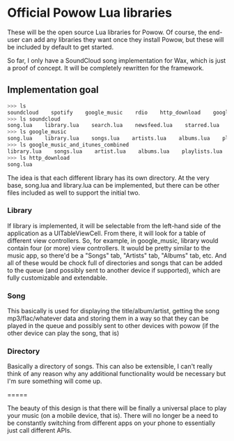# Official Powow Lua libraries

These will be the open source Lua libraries for Powow. Of course, the end-user can add any libraries they want once they
install Powow, but these will be included by default to get started.

So far, I only have a SoundCloud song implementation for
Wax, which is just a proof of concept. It will be completely rewritten for the framework.

## Implementation goal

```bash
>>> ls
soundcloud    spotify    google_music    rdio    http_download    google_music_and_itunes_combined
>>> ls soundcloud
song.lua    library.lua    search.lua    newsfeed.lua    starred.lua    sets.lua
>>> ls google_music
song.lua    library.lua    songs.lua    artists.lua    albums.lua    playlists.lua
>>> ls google_music_and_itunes_combined
library.lua    songs.lua    artist.lua    albums.lua    playlists.lua
>>> ls http_download
song.lua
```

The idea is that each different library has its own directory. At the very base, song.lua and library.lua can be implemented,
but there can be other files included as well to support the initial two.

### Library

If library is implemented, it will be selectable from the left-hand side of the application as a UITableViewCell. From there, it will look for a table
of different view controllers. So, for example, in google_music, library would contain four (or more) view controllers. It
would be pretty similar to the music app, so there'd be a "Songs" tab, "Artists" tab, "Albums" tab, etc. And all of these
would be chock full of directories and songs that can be added to the queue (and possibly sent to another device if supported),
which are fully customizable and extendable.

### Song

This basically is used for displaying the title/album/artist, getting the song mp3/flac/whatever data and storing them in a way so that
they can be played in the queue and possibly sent to other devices with powow (if the other device can play the song, that is)

### Directory

Basically a directory of songs. This can also be extensible, I can't really think of any reason why any additional functionality
would be necessary but I'm sure something will come up.

=====

The beauty of this design is that there will be finally a universal place to play your music (on a mobile device, that is). There will
no longer be a need to be constantly switching from different apps on your phone to essentially just call different APIs.
